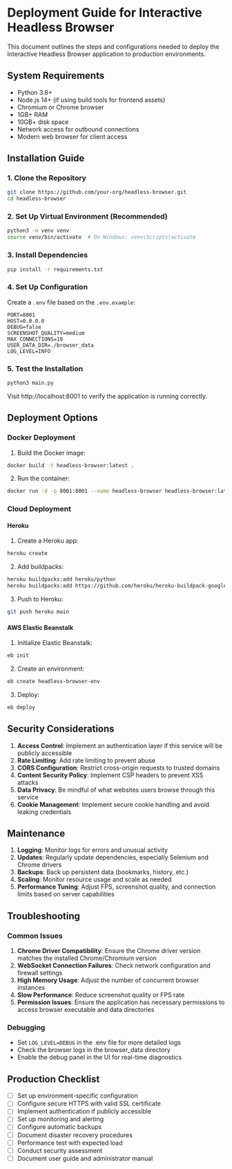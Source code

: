 # Deployment Guide for Interactive Headless Browser

This document outlines the steps and configurations needed to deploy the Interactive Headless Browser application to production environments.

## System Requirements

- Python 3.8+
- Node.js 14+ (if using build tools for frontend assets)
- Chromium or Chrome browser
- 1GB+ RAM
- 10GB+ disk space
- Network access for outbound connections
- Modern web browser for client access

## Installation Guide

### 1. Clone the Repository

```bash
git clone https://github.com/your-org/headless-browser.git
cd headless-browser
```

### 2. Set Up Virtual Environment (Recommended)

```bash
python3 -m venv venv
source venv/bin/activate  # On Windows: venv\Scripts\activate
```

### 3. Install Dependencies

```bash
pip install -r requirements.txt
```

### 4. Set Up Configuration

Create a `.env` file based on the `.env.example`:

```
PORT=8001
HOST=0.0.0.0
DEBUG=false
SCREENSHOT_QUALITY=medium
MAX_CONNECTIONS=10
USER_DATA_DIR=./browser_data
LOG_LEVEL=INFO
```

### 5. Test the Installation

```bash
python3 main.py
```

Visit http://localhost:8001 to verify the application is running correctly.

## Deployment Options

### Docker Deployment

1. Build the Docker image:

```bash
docker build -t headless-browser:latest .
```

2. Run the container:

```bash
docker run -d -p 8001:8001 --name headless-browser headless-browser:latest
```

### Cloud Deployment

#### Heroku

1. Create a Heroku app:

```bash
heroku create
```

2. Add buildpacks:

```bash
heroku buildpacks:add heroku/python
heroku buildpacks:add https://github.com/heroku/heroku-buildpack-google-chrome
```

3. Push to Heroku:

```bash
git push heroku main
```

#### AWS Elastic Beanstalk

1. Initialize Elastic Beanstalk:

```bash
eb init
```

2. Create an environment:

```bash
eb create headless-browser-env
```

3. Deploy:

```bash
eb deploy
```

## Security Considerations

1. **Access Control**: Implement an authentication layer if this service will be publicly accessible
2. **Rate Limiting**: Add rate limiting to prevent abuse
3. **CORS Configuration**: Restrict cross-origin requests to trusted domains
4. **Content Security Policy**: Implement CSP headers to prevent XSS attacks
5. **Data Privacy**: Be mindful of what websites users browse through this service
6. **Cookie Management**: Implement secure cookie handling and avoid leaking credentials

## Maintenance

1. **Logging**: Monitor logs for errors and unusual activity
2. **Updates**: Regularly update dependencies, especially Selenium and Chrome drivers
3. **Backups**: Back up persistent data (bookmarks, history, etc.)
4. **Scaling**: Monitor resource usage and scale as needed
5. **Performance Tuning**: Adjust FPS, screenshot quality, and connection limits based on server capabilities

## Troubleshooting

### Common Issues

1. **Chrome Driver Compatibility**: Ensure the Chrome driver version matches the installed Chrome/Chromium version
2. **WebSocket Connection Failures**: Check network configuration and firewall settings
3. **High Memory Usage**: Adjust the number of concurrent browser instances
4. **Slow Performance**: Reduce screenshot quality or FPS rate
5. **Permission Issues**: Ensure the application has necessary permissions to access browser executable and data directories

### Debugging

- Set `LOG_LEVEL=DEBUG` in the .env file for more detailed logs
- Check the browser logs in the browser_data directory
- Enable the debug panel in the UI for real-time diagnostics

## Production Checklist

- [ ] Set up environment-specific configuration
- [ ] Configure secure HTTPS with valid SSL certificate
- [ ] Implement authentication if publicly accessible
- [ ] Set up monitoring and alerting
- [ ] Configure automatic backups
- [ ] Document disaster recovery procedures
- [ ] Performance test with expected load
- [ ] Conduct security assessment
- [ ] Document user guide and administrator manual